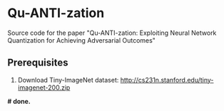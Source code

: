 # Qu-ANTI-zation
Source code for the paper "Qu-ANTI-zation: Exploiting Neural Network Quantization for Achieving Adversarial Outcomes"


## Prerequisites

1. Download Tiny-ImageNet dataset: http://cs231n.stanford.edu/tiny-imagenet-200.zip


**# done.**